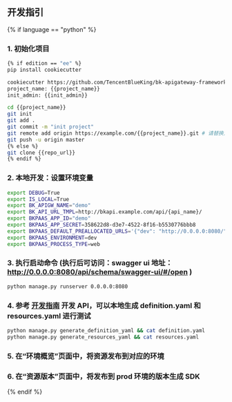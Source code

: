 ## 开发指引

{% if language == "python" %}

### 1. 初始化项目

```bash
{% if edition == "ee" %}
pip install cookiecutter

cookiecutter https://github.com/TencentBlueKing/bk-apigateway-framework/ --directory templates/python
project_name: {{project_name}}
init_admin: {{init_admin}}

cd {{project_name}}
git init
git add .
git commit -m "init project"
git remote add origin https://example.com/{{project_name}}.git # 请替换为实际的仓库地址
git push -u origin master
{% else %}
git clone {{repo_url}}
{% endif %}
```

### 2. 本地开发：设置环境变量

```bash
export DEBUG=True
export IS_LOCAL=True
export BK_APIGW_NAME="demo"
export BK_API_URL_TMPL=http://bkapi.example.com/api/{api_name}/
export BKPAAS_APP_ID="demo"
export BKPAAS_APP_SECRET=358622d8-d3e7-4522-8f16-b5530776bbb8
export BKPAAS_DEFAULT_PREALLOCATED_URLS='{"dev": "http://0.0.0.0:8080/"}'
export BKPAAS_ENVIRONMENT=dev
export BKPAAS_PROCESS_TYPE=web
```

### 3. 执行启动命令 (执行后可访问：swagger ui 地址：http://0.0.0.0:8080/api/schema/swagger-ui/#/open )

```bash
python manage.py runserver 0.0.0.0:8080
```

### 4. 参考 [开发指南]({{dev_guideline_url}}) 开发 API，可以本地生成 definition.yaml 和 resources.yaml 进行测试

```bash
python manage.py generate_definition_yaml && cat definition.yaml
python manage.py generate_resources_yaml && cat resources.yaml
```

### 5. 在“环境概览”页面中，将资源发布到对应的环境

### 6. 在“资源版本”页面中，将发布到 prod 环境的版本生成 SDK

{% endif %}